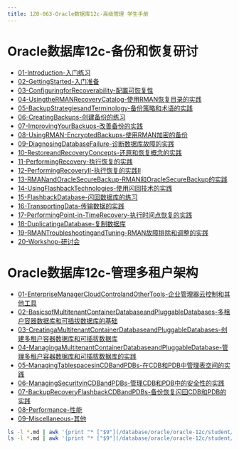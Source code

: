 ```yaml
---
title: 1Z0-063-Oracle数据库12c-高级管理 学生手册
---
```


# Oracle数据库12c-备份和恢复研讨

* [01-Introduction-入门练习](/database/oracle/oracle-12c/student/1Z0-063-Oracle数据库12c-高级管理/Oracle数据库12c-备份和恢复研讨/01-Introduction-入门练习.html)
* [02-GettingStarted-入门准备](/database/oracle/oracle-12c/student/1Z0-063-Oracle数据库12c-高级管理/Oracle数据库12c-备份和恢复研讨/02-GettingStarted-入门准备.html)
* [03-ConfiguringforRecoverability-配置可恢复性](/database/oracle/oracle-12c/student/1Z0-063-Oracle数据库12c-高级管理/Oracle数据库12c-备份和恢复研讨/03-ConfiguringforRecoverability-配置可恢复性.html)
* [04-UsingtheRMANRecoveryCatalog-使用RMAN恢复目录的实践](/database/oracle/oracle-12c/student/1Z0-063-Oracle数据库12c-高级管理/Oracle数据库12c-备份和恢复研讨/04-UsingtheRMANRecoveryCatalog-使用RMAN恢复目录的实践.html)
* [05-BackupStrategiesandTerminology-备份策略和术语的实践](/database/oracle/oracle-12c/student/1Z0-063-Oracle数据库12c-高级管理/Oracle数据库12c-备份和恢复研讨/05-BackupStrategiesandTerminology-备份策略和术语的实践.html)
* [06-CreatingBackups-创建备份的练习](/database/oracle/oracle-12c/student/1Z0-063-Oracle数据库12c-高级管理/Oracle数据库12c-备份和恢复研讨/06-CreatingBackups-创建备份的练习.html)
* [07-ImprovingYourBackups-改善备份的实践](/database/oracle/oracle-12c/student/1Z0-063-Oracle数据库12c-高级管理/Oracle数据库12c-备份和恢复研讨/07-ImprovingYourBackups-改善备份的实践.html)
* [08-UsingRMAN-EncryptedBackups-使用RMAN加密的备份](/database/oracle/oracle-12c/student/1Z0-063-Oracle数据库12c-高级管理/Oracle数据库12c-备份和恢复研讨/08-UsingRMAN-EncryptedBackups-使用RMAN加密的备份.html)
* [09-DiagnosingDatabaseFailure-诊断数据库故障的实践](/database/oracle/oracle-12c/student/1Z0-063-Oracle数据库12c-高级管理/Oracle数据库12c-备份和恢复研讨/09-DiagnosingDatabaseFailure-诊断数据库故障的实践.html)
* [10-RestoreandRecoveryConcepts-还原和恢复概念的实践](/database/oracle/oracle-12c/student/1Z0-063-Oracle数据库12c-高级管理/Oracle数据库12c-备份和恢复研讨/10-RestoreandRecoveryConcepts-还原和恢复概念的实践.html)
* [11-PerformingRecovery-执行恢复的实践](/database/oracle/oracle-12c/student/1Z0-063-Oracle数据库12c-高级管理/Oracle数据库12c-备份和恢复研讨/11-PerformingRecovery-执行恢复的实践.html)
* [12-PerformingRecoveryII-执行恢复的实践II](/database/oracle/oracle-12c/student/1Z0-063-Oracle数据库12c-高级管理/Oracle数据库12c-备份和恢复研讨/12-PerformingRecoveryII-执行恢复的实践II.html)
* [13-RMANandOracleSecureBackup-RMAN和OracleSecureBackup的实践](/database/oracle/oracle-12c/student/1Z0-063-Oracle数据库12c-高级管理/Oracle数据库12c-备份和恢复研讨/13-RMANandOracleSecureBackup-RMAN和OracleSecureBackup的实践.html)
* [14-UsingFlashbackTechnologies-使用闪回技术的实践](/database/oracle/oracle-12c/student/1Z0-063-Oracle数据库12c-高级管理/Oracle数据库12c-备份和恢复研讨/14-UsingFlashbackTechnologies-使用闪回技术的实践.html)
* [15-FlashbackDatabase-闪回数据库的练习](/database/oracle/oracle-12c/student/1Z0-063-Oracle数据库12c-高级管理/Oracle数据库12c-备份和恢复研讨/15-FlashbackDatabase-闪回数据库的练习.html)
* [16-TransportingData-传输数据的实践](/database/oracle/oracle-12c/student/1Z0-063-Oracle数据库12c-高级管理/Oracle数据库12c-备份和恢复研讨/16-TransportingData-传输数据的实践.html)
* [17-PerformingPoint-in-TimeRecovery-执行时间点恢复的实践](/database/oracle/oracle-12c/student/1Z0-063-Oracle数据库12c-高级管理/Oracle数据库12c-备份和恢复研讨/17-PerformingPoint-in-TimeRecovery-执行时间点恢复的实践.html)
* [18-DuplicatingaDatabase-复制数据库](/database/oracle/oracle-12c/student/1Z0-063-Oracle数据库12c-高级管理/Oracle数据库12c-备份和恢复研讨/18-DuplicatingaDatabase-复制数据库.html)
* [19-RMANTroubleshootingandTuning-RMAN故障排除和调整的实践](/database/oracle/oracle-12c/student/1Z0-063-Oracle数据库12c-高级管理/Oracle数据库12c-备份和恢复研讨/19-RMANTroubleshootingandTuning-RMAN故障排除和调整的实践.html)
* [20-Workshop-研讨会](/database/oracle/oracle-12c/student/1Z0-063-Oracle数据库12c-高级管理/Oracle数据库12c-备份和恢复研讨/20-Workshop-研讨会.html)


# Oracle数据库12c-管理多租户架构

* [01-EnterpriseManagerCloudControlandOtherTools-企业管理器云控制和其他工具](/database/oracle/oracle-12c/student/1Z0-063-Oracle数据库12c-高级管理/Oracle数据库12c-管理多租户架构/01-EnterpriseManagerCloudControlandOtherTools-企业管理器云控制和其他工具.html)
* [02-BasicsofMultitenantContainerDatabaseandPluggableDatabases-多租户容器数据库和可插拔数据库的基础](/database/oracle/oracle-12c/student/1Z0-063-Oracle数据库12c-高级管理/Oracle数据库12c-管理多租户架构/02-BasicsofMultitenantContainerDatabasea库的基础.html)
* [03-CreatingaMultitenantContainerDatabaseandPluggableDatabases-创建多租户容器数据库和可插拔数据库](/database/oracle/oracle-12c/student/1Z0-063-Oracle数据库12c-高级管理/Oracle数据库12c-管理多租户架构/03-CreatingaMultitenantContainerDatabasea拔数据库.html)
* [04-ManagingaMultitenantContainerDatabaseandPluggableDatabase-管理多租户容器数据库和可插拔数据库的实践](/database/oracle/oracle-12c/student/1Z0-063-Oracle数据库12c-高级管理/Oracle数据库12c-管理多租户架构/04-ManagingaMultitenantContainerData插拔数据库的实践.html)
* [05-ManagingTablespacesinCDBandPDBs-在CDB和PDB中管理表空间的实践](/database/oracle/oracle-12c/student/1Z0-063-Oracle数据库12c-高级管理/Oracle数据库12c-管理多租户架构/05-ManagingTablespacesinCDBandPDBs-在CDB和PDB中管理表空间的实践.html)
* [06-ManagingSecurityinCDBandPDBs-管理CDB和PDB中的安全性的实践](/database/oracle/oracle-12c/student/1Z0-063-Oracle数据库12c-高级管理/Oracle数据库12c-管理多租户架构/06-ManagingSecurityinCDBandPDBs-管理CDB和PDB中的安全性的实践.html)
* [07-BackupRecoveryFlashbackCDBandPDBs-备份恢复闪回CDB和PDB的实践](/database/oracle/oracle-12c/student/1Z0-063-Oracle数据库12c-高级管理/Oracle数据库12c-管理多租户架构/07-BackupRecoveryFlashbackCDBandPDBs-备份恢复闪回CDB和PDB的实践.html)
* [08-Performance-性能](/database/oracle/oracle-12c/student/1Z0-063-Oracle数据库12c-高级管理/Oracle数据库12c-管理多租户架构/08-Performance-性能.html)
* [09-Miscellaneous-其他](/database/oracle/oracle-12c/student/1Z0-063-Oracle数据库12c-高级管理/Oracle数据库12c-管理多租户架构/09-Miscellaneous-其他.html)


```bash
ls -l *.md | awk '{print "* ["$9"](/database/oracle/oracle-12c/student/1Z0-063-Oracle数据库12c-高级管理/Oracle数据库12c-备份和恢复研讨/"$9")"}' | sed 's/.md//'|sed 's/.md/.html/g'
ls -l *.md | awk '{print "* ["$9"](/database/oracle/oracle-12c/student/1Z0-063-Oracle数据库12c-高级管理/Oracle数据库12c-管理多租户架构/"$9")"}' | sed 's/.md//'|sed 's/.md/.html/g'

```
